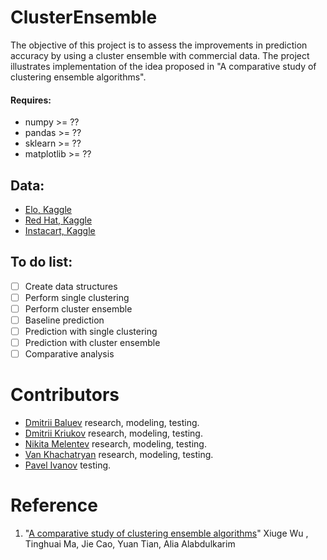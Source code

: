 # ClusterEnsemble

The objective of this project is to assess the improvements in prediction accuracy by using a cluster ensemble with commercial data. The project illustrates implementation of the idea proposed in "A comparative study of clustering ensemble algorithms".

#### Requires: 
- numpy >= ??
- pandas >= ??
- sklearn >= ??
- matplotlib >= ??

## Data:
- [Elo, Kaggle](https://www.kaggle.com/c/elo-merchant-category-recommendation/discussion)
- [Red Hat, Kaggle](https://www.kaggle.com/c/predicting-red-hat-business-value/data)
- [Instacart, Kaggle](https://www.kaggle.com/c/instacart-market-basket-analysis/kernels)

## To do list:
- [ ] Create data structures
- [ ] Perform single clustering
- [ ] Perform cluster ensemble
- [ ] Baseline prediction
- [ ] Prediction with single clustering
- [ ] Prediction with cluster ensemble
- [ ] Comparative analysis

# Contributors

- [Dmitrii Baluev](https://github.com/zuenko) research, modeling, testing.
- [Dmitrii Kriukov](https://github.com/jurg96) research, modeling, testing.
- [Nikita Melentev](https://github.com/MrTsepa) research, modeling, testing.
- [Van Khachatryan](https://github.com/vkhachatryan) research, modeling, testing.
- [Pavel Ivanov](https://github.com/rubaha96) testing.

# Reference
1. "[A comparative study of clustering ensemble algorithms](https://www.sciencedirect.com/science/article/pii/S0045790617325417)" Xiuge Wu , Tinghuai Ma, Jie Cao, Yuan Tian, Alia Alabdulkarim
